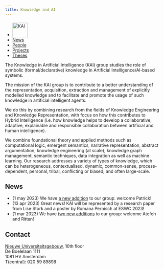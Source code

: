 ```yaml
---
title: Knowledge and AI
---
```


<nav><ul>
<li class="home"><a href="/"><img src="../../images/logos/KAI_logo_noborder.png" alt="KAI" style="height:50px; position:relative; top:6px;"/></a></li>
<li><a href="#news">News</a></li>
<li><a href="people">People</a></li>
<li><a href="projects">Projects</a></li>
<li><a href="/theses">Theses</a></li>
</ul></nav>

The Knowledge in Artificial Intelligence (KAI) group studies the role of symbolic (formal/declarative) knowledge in Artificial Intelligence/AI-based systems. 

The mission of the KAI group is to contribute to a better understanding of the representation, acquisition, extraction and management of explicitly modelled knowledge and to facilitate and promote the usage of such knowledge in artificial intelligent agents. 

We do this by combining research from the fields of Knowledge Engineering and Knowledge Representation, with focus on how this contributes to Hybrid Intelligence (i.e. how knowledge helps to develop a collaborative, adaptive, explainable and responsible collaboration between artificial and human intelligence).

We combine foundational theory and applied methods such as computational logic, emergent semantics, narrative representation, abstract argumentation, knowledge engineering (at scale), knowledge graph management, semantic techniques, data integration as well as machine learning. Our research addresses a variety of types of knowledge, which can be heterogeneous, contextualised, dynamic, common-sense, process-dependent, personal, tribal, conflicting or biased, and often large-scale.

## News
<ul>
    <li> (1 may 2023) We have <a href="/people">a new addition</a> to our group: welcome Patrick!</li>
    <li> (13 apr 2023) Great news! KAI will be represented by a research paper from Lise Stork and a poster by Romana Pernisch at ESWC 2023! </li>
    <li> (1 mar 2023) We have <a href="/people">two new additions</a> to our group: welcome Atefeh and Ritten!</li>
</ul>

## Contact
<a href="https://vu.nl/nl/over-de-vu/meer-over/nieuwe-universiteitsgebouw">Nieuwe Universiteitsgebouw</a>, 10th floor<br>
De Boelelaan 1111<br>
1081 HV Amsterdam<br>
T(central): 020 59 89898

